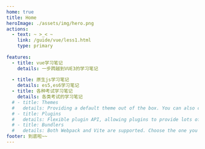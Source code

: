 ```yaml
---
home: true
title: Home
heroImage: ./assets/img/hero.png
actions:
  - text: ~ >_< ~ 
    link: /guide/vue/less1.html
    type: primary
  
features:
  - title: vue学习笔记
    details: 一步跨越到VUE3的学习笔记
    
  - title: 原生js学习笔记
    details: es5,es6学习笔记
  - title: 各种考试学习笔记
    details: 各类考试的学习笔记
  # - title: Themes
  #   details: Providing a default theme out of the box. You can also choose a community theme or create your own one.
  # - title: Plugins
  #   details: Flexible plugin API, allowing plugins to provide lots of plug-and-play features for your site. 
  # - title: Bundlers
  #   details: Both Webpack and Vite are supported. Choose the one you like!
footer: 到底啦~~
---
```

